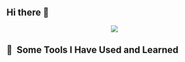## Hi there 👋
<p align="center"> 
  <img src="https://capsule-render.vercel.app/api?text=Hello!🌱&animation=fadeIn&type=waving&color=gradient&height=100"/> 
</p>

<h2> 🚀 &nbsp;Some Tools I Have Used and Learned</h2>
<p align="left">
</p>


<!--
**darlenerybe/darlenerybe** is a ✨ _special_ ✨ repository because its `README.md` (this file) appears on your GitHub profile.

Here are some ideas to get you started:

- 🔭 I’m currently working on ...
- 🌱 I’m currently learning ...
- 👯 I’m looking to collaborate on ...
- 🤔 I’m looking for help with ...
- 💬 Ask me about ...
- 📫 How to reach me: ...
- 😄 Pronouns: ...
- ⚡ Fun fact: ...
-->
